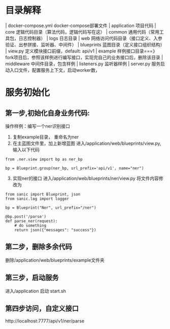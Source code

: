 # 目录解释
| docker-compose.yml    docker-compose部署文件
| application           项目代码
    | core              逻辑代码目录（算法代码，逻辑代码写在这）
        | common        通用代码（常用工具包，日志控制器）
    | logs              日志目录
    | web               网络访问代码目录（接口定义、入参验证、出参拼接、监听器、中间件）
        | blueprints    蓝图目录（定义接口组织结构）
            | view.py   定义模块接口前缀，default: api/v1
            | example   样例接口目录===》 fork项目后，参照该样例进行编写接口，实现完自己的业务接口后，删除该目录
        | middleware    中间件目录，包含样例
        | listeners.py  监听器样例
        | server.py     服务启动入口文件，配置服务上下文，启动worker数，


# 服务初始化
## 第一步,初始化自身业务代码:
操作样例：编写一个ner识别接口

1. 复制example目录， 重命名为ner
2. 在主蓝图文件里，加上新增蓝图
进入/application/web/blueprints/view.py, 输入以下代码
```
from .ner.view import bp as ner_bp

bp = Blueprint.group(ner_bp, url_prefix='api/v1', name="ner")

```
3. 实现ner的接口
进入/application/web/blueprints/ner/view.py
将文件内容修改为
```
from sanic import Blueprint, json
from sanic.log import logger

bp = Blueprint("Ner", url_prefix="/ner")

@bp.post('/parse')
def parse_ner(request):
    # do something
    return json({"messages": "success"})
```
## 第二步，删除多余代码
删除/application/web/blueprints/example文件夹

## 第三步，启动服务
进入/application
启动 start.sh

## 第四步访问，自定义接口
http://localhost:7777/api/v1/ner/parse